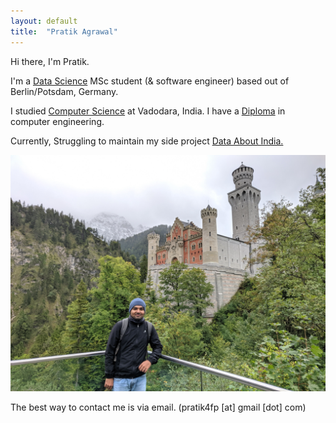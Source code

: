 ```yaml
---
layout: default
title:  "Pratik Agrawal"
---
```



Hi there, I'm Pratik.
  
I'm a [Data Science](https://www.uni-potsdam.de/en/university-of-potsdam) MSc student (& software engineer) based out of Berlin/Potsdam, Germany. 

I studied [Computer Science](http://www.msubaroda.ac.in) at Vadodara, India. I have a [Diploma](http://www.nirmauni.ac.in) in computer engineering.

Currently, Struggling to maintain my side project [Data About India.](http://dataaboutindia.wordpress.com/)

![me](images/pa.jpg)



The best way to contact me is via email. (pratik4fp [at] gmail [dot] com) 




